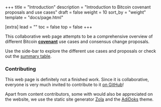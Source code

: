 +++
title = "Introduction"
description = "Introduction to Bitcoin covenant proposals and use cases"
draft = false
weight = 10
sort_by = "weight"
template = "docs/page.html"

[extra]
lead = ""
toc = false
top = false
+++


This collaborative web page attempts to be a comprehensive overview of different Bitcoin
[**covenant**](https://bitcoinops.org/en/topics/covenants/) use cases and consensus change proposals.

Use the side-bar to explore the different use cases and proposals or check out the
[summary table](/overview/summary).


### Contributing

This web page is definitely not a finished work. Since it is collaborative, everyone is very much
invited to contribute to it [on GitHub](https://github.com/stevenroose/covenants.info)!

Apart from content contributors, some with would also be appreciated on the website, we use the
static site generator [Zola](https://getzola.org/) and the [AdiDoks](https://adidoks.org/) theme.
